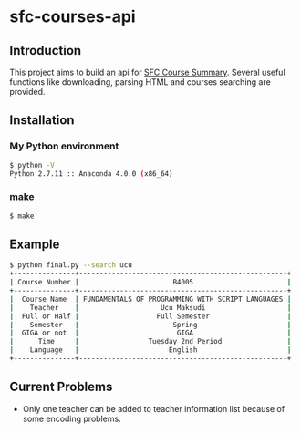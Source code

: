 # sfc-courses-api
## Introduction
This project aims to build an api for [SFC Course Summary](http://vu.sfc.keio.ac.jp/course_u/data/2016/title14_en.html).
Several useful functions like downloading, parsing HTML and courses searching are provided.

## Installation
### My Python environment
```sh
$ python -V
Python 2.7.11 :: Anaconda 4.0.0 (x86_64)
```
### make
```sh
$ make
```

## Example
```sh
$ python final.py --search ucu
+---------------+---------------------------------------------------+
| Course Number |                       B4005                       |
+---------------+---------------------------------------------------+
|  Course Name  | FUNDAMENTALS OF PROGRAMMING WITH SCRIPT LANGUAGES |
|    Teacher    |                    Ucu Maksudi                    |
|  Full or Half |                   Full Semester                   |
|    Semester   |                       Spring                      |
|  GIGA or not  |                        GIGA                       |
|      Time     |                 Tuesday 2nd Period                |
|    Language   |                      English                      |
+---------------+---------------------------------------------------+
```
## Current Problems
- Only one teacher can be added to teacher information list because of some encoding problems.
